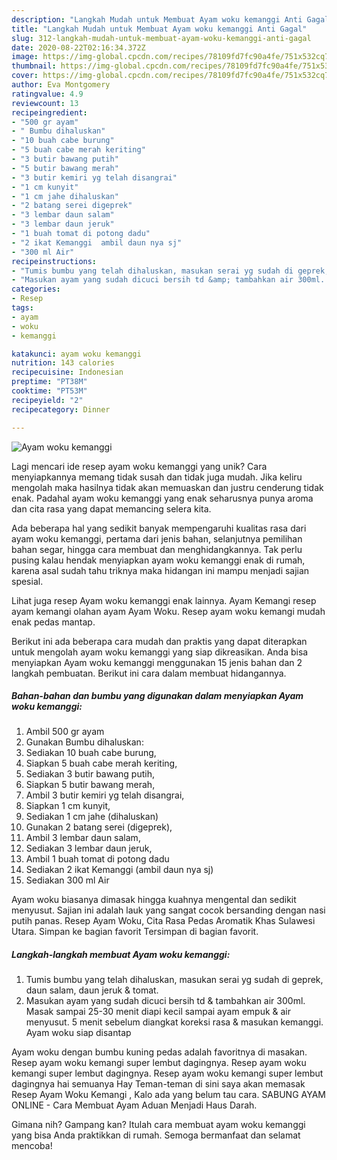 ```yaml
---
description: "Langkah Mudah untuk Membuat Ayam woku kemanggi Anti Gagal"
title: "Langkah Mudah untuk Membuat Ayam woku kemanggi Anti Gagal"
slug: 312-langkah-mudah-untuk-membuat-ayam-woku-kemanggi-anti-gagal
date: 2020-08-22T02:16:34.372Z
image: https://img-global.cpcdn.com/recipes/78109fd7fc90a4fe/751x532cq70/ayam-woku-kemanggi-foto-resep-utama.jpg
thumbnail: https://img-global.cpcdn.com/recipes/78109fd7fc90a4fe/751x532cq70/ayam-woku-kemanggi-foto-resep-utama.jpg
cover: https://img-global.cpcdn.com/recipes/78109fd7fc90a4fe/751x532cq70/ayam-woku-kemanggi-foto-resep-utama.jpg
author: Eva Montgomery
ratingvalue: 4.9
reviewcount: 13
recipeingredient:
- "500 gr ayam"
- " Bumbu dihaluskan"
- "10 buah cabe burung"
- "5 buah cabe merah keriting"
- "3 butir bawang putih"
- "5 butir bawang merah"
- "3 butir kemiri yg telah disangrai"
- "1 cm kunyit"
- "1 cm jahe dihaluskan"
- "2 batang serei digeprek"
- "3 lembar daun salam"
- "3 lembar daun jeruk"
- "1 buah tomat di potong dadu"
- "2 ikat Kemanggi  ambil daun nya sj"
- "300 ml Air"
recipeinstructions:
- "Tumis bumbu yang telah dihaluskan, masukan serai yg sudah di geprek, daun salam, daun jeruk &amp; tomat."
- "Masukan ayam yang sudah dicuci bersih td &amp; tambahkan air 300ml. Masak sampai 25-30 menit diapi kecil sampai ayam empuk &amp; air menyusut. 5 menit sebelum diangkat koreksi rasa &amp; masukan kemanggi. Ayam woku siap disantap"
categories:
- Resep
tags:
- ayam
- woku
- kemanggi

katakunci: ayam woku kemanggi 
nutrition: 143 calories
recipecuisine: Indonesian
preptime: "PT38M"
cooktime: "PT53M"
recipeyield: "2"
recipecategory: Dinner

---
```



![Ayam woku kemanggi](https://img-global.cpcdn.com/recipes/78109fd7fc90a4fe/751x532cq70/ayam-woku-kemanggi-foto-resep-utama.jpg)

Lagi mencari ide resep ayam woku kemanggi yang unik? Cara menyiapkannya memang tidak susah dan tidak juga mudah. Jika keliru mengolah maka hasilnya tidak akan memuaskan dan justru cenderung tidak enak. Padahal ayam woku kemanggi yang enak seharusnya punya aroma dan cita rasa yang dapat memancing selera kita.

Ada beberapa hal yang sedikit banyak mempengaruhi kualitas rasa dari ayam woku kemanggi, pertama dari jenis bahan, selanjutnya pemilihan bahan segar, hingga cara membuat dan menghidangkannya. Tak perlu pusing kalau hendak menyiapkan ayam woku kemanggi enak di rumah, karena asal sudah tahu triknya maka hidangan ini mampu menjadi sajian spesial.

Lihat juga resep Ayam woku kemanggi enak lainnya. Ayam Kemangi resep ayam kemangi olahan ayam Ayam Woku. Resep ayam woku kemangi mudah enak pedas mantap.


Berikut ini ada beberapa cara mudah dan praktis yang dapat diterapkan untuk mengolah ayam woku kemanggi yang siap dikreasikan. Anda bisa menyiapkan Ayam woku kemanggi menggunakan 15 jenis bahan dan 2 langkah pembuatan. Berikut ini cara dalam membuat hidangannya.

<!--inarticleads1-->

##### Bahan-bahan dan bumbu yang digunakan dalam menyiapkan Ayam woku kemanggi:

1. Ambil 500 gr ayam
1. Gunakan  Bumbu dihaluskan:
1. Sediakan 10 buah cabe burung,
1. Siapkan 5 buah cabe merah keriting,
1. Sediakan 3 butir bawang putih,
1. Siapkan 5 butir bawang merah,
1. Ambil 3 butir kemiri yg telah disangrai,
1. Siapkan 1 cm kunyit,
1. Sediakan 1 cm jahe (dihaluskan)
1. Gunakan 2 batang serei (digeprek),
1. Ambil 3 lembar daun salam,
1. Sediakan 3 lembar daun jeruk,
1. Ambil 1 buah tomat di potong dadu
1. Sediakan 2 ikat Kemanggi  (ambil daun nya sj)
1. Sediakan 300 ml Air


Ayam woku biasanya dimasak hingga kuahnya mengental dan sedikit menyusut. Sajian ini adalah lauk yang sangat cocok bersanding dengan nasi putih panas. Resep Ayam Woku, Cita Rasa Pedas Aromatik Khas Sulawesi Utara. Simpan ke bagian favorit Tersimpan di bagian favorit. 

<!--inarticleads2-->

##### Langkah-langkah membuat Ayam woku kemanggi:

1. Tumis bumbu yang telah dihaluskan, masukan serai yg sudah di geprek, daun salam, daun jeruk &amp; tomat.
1. Masukan ayam yang sudah dicuci bersih td &amp; tambahkan air 300ml. Masak sampai 25-30 menit diapi kecil sampai ayam empuk &amp; air menyusut. 5 menit sebelum diangkat koreksi rasa &amp; masukan kemanggi. Ayam woku siap disantap


Ayam woku dengan bumbu kuning pedas adalah favoritnya di masakan. Resep ayam woku kemangi super lembut dagingnya. Resep ayam woku kemangi super lembut dagingnya. Resep ayam woku kemangi super lembut dagingnya hai semuanya Hay Teman-teman di sini saya akan memasak Resep Ayam Woku Kemangi , Kalo ada yang belum tau cara. SABUNG AYAM ONLINE - Cara Membuat Ayam Aduan Menjadi Haus Darah. 

Gimana nih? Gampang kan? Itulah cara membuat ayam woku kemanggi yang bisa Anda praktikkan di rumah. Semoga bermanfaat dan selamat mencoba!
